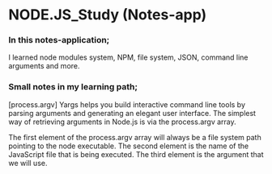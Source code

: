 # NODE.JS_Study (Notes-app)

### In this notes-application;
I learned node modules system, NPM, file system, JSON, command line arguments and more.

### Small notes in my learning path;
[process.argv]
Yargs helps you build interactive command line tools by parsing arguments and generating an elegant user interface. The simplest way of retrieving arguments in Node.js is via the process.argv array. 

The first element of the process.argv array will always be a file system path pointing to the node executable. The second element is the name of the JavaScript file that is being executed. The third element is the argument that we will use.


